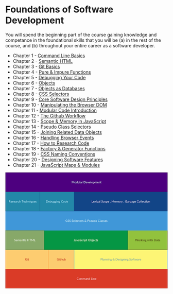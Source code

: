 # Foundations of Software Development

You will spend the beginning part of the course gaining knowledge and competance in the foundational skills that you will be (a) in the rest of the course, and (b) throughout your entire career as a software developer.

* Chapter 1 - [Command Line Basics](./chapters/CLI_BASICS.md)
* Chapter 2 - [Semantic HTML](./chapters/HTML_SEMANTIC.md)
* Chapter 3 - [Git Basics](./chapters/GIT_BASICS.md)
* Chapter 4 - [Pure & Impure Functions](./chapters/JS_FUNCTION_BASICS.md)
* Chapter 5 - [Debugging Your Code](./chapters/MISC_DEBUGGING.md)
* Chapter 6 - [Objects](./chapters/JS_OBJECTS.md)
* Chapter 7 - [Objects as Databases](./chapters/JS_DATA.md)
* Chapter 8 - [CSS Selectors](./chapters/CSS_SELECTORS.md)
* Chapter 9 - [Core Software Design Principles](./chapters/DESIGN_PRINCIPLES.md)
* Chapter 10 - [Manipulating the Browser DOM](./chapters/JS_WORKING_WITH_DOM.md)
* Chapter 11 - [Modular Code Introduction](./chapters/DESIGN_MODULARITY.md)
* Chapter 12 - [The Github Workflow](./chapters/GIT_WORKFLOW.md)
* Chapter 13 - [Scope & Memory in JavaScript](./chapters/JS_SCOPE.md)
* Chapter 14 - [Pseudo Class Selectors](./chapters/CSS_PSEUDOCLASSES.md)
* Chapter 15 - [Joining Related Data Objects](./chapters/JS_JOINING_DATA.md)
* Chapter 16 - [Handling Browser Events](./chapters/JS_EVENTS.md)
* Chapter 17 - [How to Research Code](./chapters/MISC_RESEARCH.md)
* Chapter 18 - [Factory & Generator Functions](./chapters/JS_FACTORY_FUNCTION.md)
* Chapter 19 - [CSS Naming Conventions](./chapters/CSS_CONVENTIONS.md)
* Chapter 20 - [Designing Software Features](./chapters/DESIGN_FEATURES.md)
* Chapter 21 - [JavaScript Maps & Modules](./chapters/JS_MODULES.md)

![Foundations](./assets/foundations.png)
